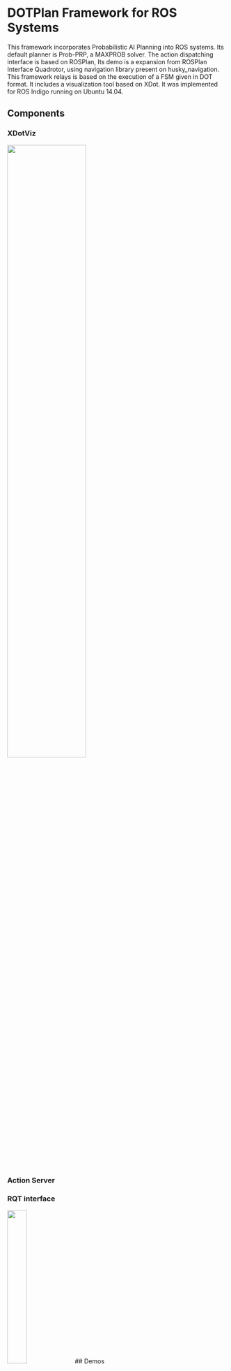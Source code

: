 DOTPlan Framework for ROS Systems
=================

This framework incorporates Probabilistic AI Planning into ROS systems. Its default planner is Prob-PRP, a MAXPROB solver. The action dispatching interface is based on ROSPlan, 
Its demo is a expansion from ROSPlan Interface Quadrotor, using navigation library present on husky_navigation. This framework relays is based on the execution of a FSM given in DOT format. It includes a visualization tool based on XDot. It was implemented for ROS Indigo running on Ubuntu 14.04.



## Components

### XDotViz

  <img src="https://user-images.githubusercontent.com/26333639/33148648-bf6fac08-cfb3-11e7-989c-fd74943db586.png" width="60%">

### Action Server


### RQT interface

  <img src="https://user-images.githubusercontent.com/26333639/33148840-8d854184-cfb4-11e7-9d6e-8d63bce1a345.png" width="30%">
## Demos

### Playpen

<img src="https://user-images.githubusercontent.com/26333639/43679001-ce0aad86-97f3-11e8-8fd9-07d216ebb7cb.png" width="%">

### City
<img src="https://user-images.githubusercontent.com/26333639/43679149-8d2da5fe-97f6-11e8-9913-4bbfa0907ed7.png" width="100%">
<img src="https://user-images.githubusercontent.com/26333639/43679148-869b466a-97f6-11e8-930c-eca40efbc0a0.png" width="100%">
<img src="https://user-images.githubusercontent.com/26333639/43679153-b03cff72-97f6-11e8-8d6c-474e5829159a.png" width="100%">
<img src="https://user-images.githubusercontent.com/26333639/43679003-d0cd2de6-97f3-11e8-8f1b-82ba11425261.png" width="100%">


## Install

### Dependencies


Install ROS Indigo (DOTPlan):
```
http://wiki.ros.org/indigo/Installation/Ubuntu
```
PROB-PRP dependecies (Planner):
```
sudo apt-get install libx32gcc-4.8-dev libc6-dev-i386
sudo apt-get install libc6-dev-i386
sudo apt-get install gcc-multilib g++-multilib
sudo apt-get install python-pip
```
Policy to DOT Conditional Plan dependecies (Planner-parser):
```
sudo pip install networkx
sudo apt-get install graphviz libgraphviz-dev graphviz-dev pkg-config
sudo pip install pygraphviz
sudo pip2 install pygraphviz --install-option="--include-path=/usr/include/graphviz" --install-option="--library-path=/usr/lib/graphviz/" --upgrade --force-reinstall
```
Install Gazebo (Demos):
```
http://gazebosim.org/tutorials?tut=ros_installing
```
Hector_quadrotor (Demos):

```
sudo apt-get install ros-indigo-hector-quadrotor-demo
```
Navigation Stack (Demos):
```
sudo apt-get install ros-indigo-map-server ros-indigo-amcl ros-indigo-move-base ros-indigo-teleop-twist-keyboard 
sudo apt-get install ros-indigo-dwa-local-planner
```

### Compiling Source
```
cd
cd catkin_ws
source devel/setup.bash
mkdir -p DOTPlan/src
cd DOTPlan/src
git clone https://github.com/nogueiravinicius/DOTplan
catkin_make
```

### Running

(1)stand_alone Prob-PRP:
```
cd
cd catkin_ws
source devel/setup.bash
roslaunch xdot roslaunch xdot prp_plan_standalone_global.launch
```

(2)stand_alone PRP:
```
cd
cd catkin_ws
source devel/setup.bash
roslaunch xdot roslaunch xdot prp_plan_standalone_globalFOND.launch
```

(3)playpen_demo:

copy all files from xdot/resources/PDDL/quad sim playpen to xdot/resources/PDDL

copy waypoints.txt from DOTPlan_Quadcopter/common/playpen to DOTPlan_Quadcopter/common
```
cd
cd catkin_ws
source devel/setup.bash
roslaunch xdot roslaunch xdot prp_plan.launch
```

(4)city_demo:

copy all files from xdot/resources/PDDL/quadsimcity to xdot/resources/PDDL

copy waypoints.txt from DOTPlan_Quadcopter/common/city to DOTPlan_Quadcopter/common
```
cd
cd catkin_ws
source devel/setup.bash
roslaunch xdot roslaunch xdot prp_plan_city.launch
```


## References

Prob-PRP:

      https://bitbucket.org/haz/planner-for-relevant-policies/wiki/Prob-PRP

 ROSPlan:

      https://github.com/KCL-Planning/ROSPlan

ROSPlan Interface Quadrotor:

     https://github.com/fairf4x/ROSPlan_interface_quadrotor

Husky Navigation

     http://wiki.ros.org/husky_navigation

XDot

    https://github.com/jrfonseca/xdot.py

